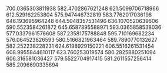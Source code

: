 700.0365303811938
582.4702867621248
621.5099706718966
612.529162253804
575.947446732819
583.7762017036198
646.193695964248
644.5048357531496
636.1070520639606
590.5523584261872
645.6587395588971
593.0365858538036
577.0337961576608
587.2358175788848
595.710169682234
576.064523826593
580.5166821963464
589.7890770132627
582.252238228231
624.6198929150221
606.5516261531454
608.9955844610117
623.760253019574
580.2825880251094
606.316581036427
579.5522704917415
581.2611557256414
585.2096690335694